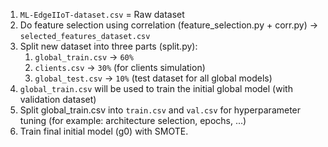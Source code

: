 1. `ML-EdgeIIoT-dataset.csv` = Raw dataset
2. Do feature selection using correlation (feature_selection.py + corr.py) -> `selected_features_dataset.csv`
3. Split new dataset into three parts (split.py):
   1. `global_train.csv` -> `60%`
   2. `clients.csv` -> `30%` (for clients simulation)
   3. `global_test.csv` -> `10%` (test dataset for all global models)
4. `global_train.csv` will be used to train the initial global model (with validation dataset)
5. Split global_train.csv into `train.csv` and `val.csv` for hyperparameter tuning (for example: architecture selection, epochs, ...)
6. Train final initial model (g0) with SMOTE.